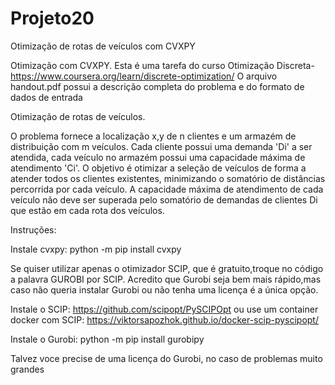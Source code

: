 # Projeto20
Otimização de rotas de veículos com CVXPY

Otimização com CVXPY. Esta é uma tarefa do curso Otimização Discreta- https://www.coursera.org/learn/discrete-optimization/ O arquivo handout.pdf possui a descrição completa do problema e do formato de dados de entrada

Otimização de rotas de veículos.

O problema fornece a localização x,y de n clientes e um armazém de distribuição com m veículos. Cada cliente possui uma demanda 'Di' a ser atendida, cada veículo no armazém possui uma capacidade máxima de atendimento 'Ci'. O objetivo é otimizar a seleção de veículos de forma a atender todos os clientes existentes, minimizando
o somatório de distâncias percorrida por cada veículo. A capacidade máxima de atendimento de cada veículo não deve ser superada pelo somatório de demandas de clientes Di que estão em cada rota dos veículos.

Instruções:

Instale cvxpy: python -m pip install cvxpy

Se quiser utilizar apenas o otimizador SCIP, que é gratuito,troque no código a palavra GUROBI por SCIP. Acredito
que Gurobi seja bem mais rápido,mas caso não queria instalar Gurobi ou não tenha uma licença é a única opção.

Instale o SCIP: https://github.com/scipopt/PySCIPOpt 
ou use um container docker com SCIP: https://viktorsapozhok.github.io/docker-scip-pyscipopt/

Instale o Gurobi: python -m pip install gurobipy

Talvez voce precise de uma licença do Gurobi, no caso de problemas muito grandes



